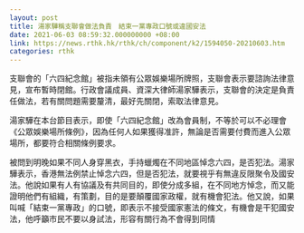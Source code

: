 ```yaml
---
layout: post
title: 湯家驊稱支聯會做法負責　結束一黨專政口號或違國安法
date: 2021-06-03 08:59:32.000000000 +08:00
link: https://news.rthk.hk/rthk/ch/component/k2/1594050-20210603.htm
categories: rthk
---
```


支聯會的「六四紀念館」被指未領有公眾娛樂場所牌照，支聯會表示要諮詢法律意見，宣布暫時閉館。行政會議成員、資深大律師湯家驊表示，支聯會的決定是負責任做法，若有關問題需要釐清，最好先關閉，索取法律意見。

湯家驊在本台節目表示，即使「六四紀念館」改為會員制，不等於可以不必理會《公眾娛樂場所條例》，因為任何人如果獲得准許，無論是否需要付費而進入公眾場所，都要符合相關條例要求。

被問到明晚如果不同人身穿黑衣，手持蠟燭在不同地區悼念六四，是否犯法。湯家驊表示，香港無法例禁止悼念六四，但是否犯法，就要視乎有無違反限聚令及國安法。他說如果有人有協議及有共同目的，即使分成多組，在不同地方悼念，而又能證明他們有組織，有策劃，目的是要顛覆國家政權，就有機會犯法。他又說，如果叫喊「結束一黨專政」的口號，即表示不接受國家憲法的條文，有機會是干犯國安法，他呼籲市民不要以身試法，形容有關行為不會得到同情
